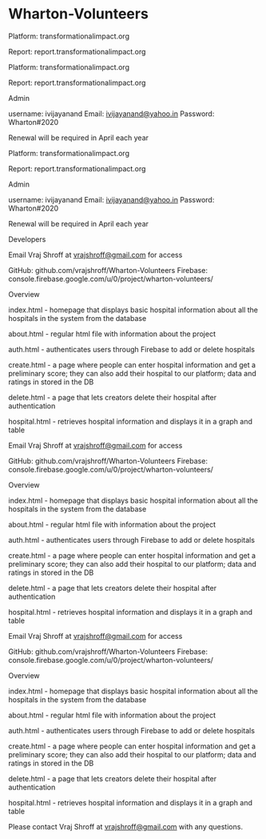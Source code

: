 # Wharton-Volunteers

Platform: transformationalimpact.org

Report: report.transformationalimpact.org


Platform: transformationalimpact.org

Report: report.transformationalimpact.org



Admin

username: ivijayanand
Email: ivijayanand@yahoo.in
Password: Wharton#2020

Renewal will be required in April each year




Platform: transformationalimpact.org

Report: report.transformationalimpact.org



Admin

username: ivijayanand
Email: ivijayanand@yahoo.in
Password: Wharton#2020

Renewal will be required in April each year




Developers

Email Vraj Shroff at vrajshroff@gmail.com for access

GitHub: github.com/vrajshroff/Wharton-Volunteers
Firebase: console.firebase.google.com/u/0/project/wharton-volunteers/

Overview

index.html - homepage that displays basic hospital information about all the hospitals in the system from the database 

about.html - regular html file with information about the project

auth.html - authenticates users through Firebase to add or delete hospitals 

create.html - a page where people can enter hospital information and get a preliminary score; they can also add their hospital to our platform; data and ratings in stored in the DB

delete.html - a page that lets creators delete their hospital after authentication

hospital.html - retrieves hospital information and displays it in a graph and table




Email Vraj Shroff at vrajshroff@gmail.com for access

GitHub: github.com/vrajshroff/Wharton-Volunteers
Firebase: console.firebase.google.com/u/0/project/wharton-volunteers/

Overview

index.html - homepage that displays basic hospital information about all the hospitals in the system from the database 

about.html - regular html file with information about the project

auth.html - authenticates users through Firebase to add or delete hospitals 

create.html - a page where people can enter hospital information and get a preliminary score; they can also add their hospital to our platform; data and ratings in stored in the DB

delete.html - a page that lets creators delete their hospital after authentication

hospital.html - retrieves hospital information and displays it in a graph and table




Email Vraj Shroff at vrajshroff@gmail.com for access

GitHub: github.com/vrajshroff/Wharton-Volunteers
Firebase: console.firebase.google.com/u/0/project/wharton-volunteers/

Overview

index.html - homepage that displays basic hospital information about all the hospitals in the system from the database 

about.html - regular html file with information about the project

auth.html - authenticates users through Firebase to add or delete hospitals 

create.html - a page where people can enter hospital information and get a preliminary score; they can also add their hospital to our platform; data and ratings in stored in the DB

delete.html - a page that lets creators delete their hospital after authentication

hospital.html - retrieves hospital information and displays it in a graph and table




Please contact Vraj Shroff at vrajshroff@gmail.com with any questions.
